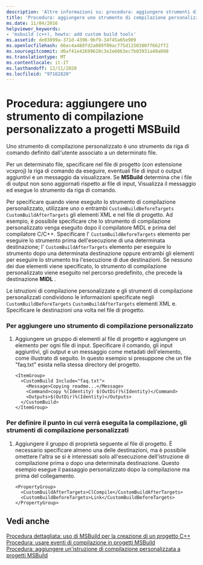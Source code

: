 ```yaml
---
description: 'Altre informazioni su: procedura: aggiungere strumenti di compilazione personalizzati ai progetti MSBuild'
title: 'Procedura: aggiungere uno strumento di compilazione personalizzato a progetti MSBuild'
ms.date: 11/04/2016
helpviewer_keywords:
- 'msbuild (c++), howto: add custom build tools'
ms.assetid: de03899a-371d-4396-9bf9-34f45a65e909
ms.openlocfilehash: 66ec4a488fd2a089f09ac775d1150300ff662ff2
ms.sourcegitcommit: d6af41e42699628c3e2e6063ec7b03931a49a098
ms.translationtype: MT
ms.contentlocale: it-IT
ms.lasthandoff: 12/11/2020
ms.locfileid: "97162820"
---
```

# <a name="how-to-add-custom-build-tools-to-msbuild-projects"></a>Procedura: aggiungere uno strumento di compilazione personalizzato a progetti MSBuild

Uno strumento di compilazione personalizzato è uno strumento da riga di comando definito dall'utente associato a un determinato file.

Per un determinato file, specificare nel file di progetto (con estensione vcxproj) la riga di comando da eseguire, eventuali file di input o output aggiuntivi e un messaggio da visualizzare. Se **MSBuild** determina che i file di output non sono aggiornati rispetto ai file di input, Visualizza il messaggio ed esegue lo strumento da riga di comando.

Per specificare quando viene eseguito lo strumento di compilazione personalizzato, utilizzare uno o entrambi `CustomBuildBeforeTargets` `CustomBuildAfterTargets` gli elementi XML e nel file di progetto. Ad esempio, è possibile specificare che lo strumento di compilazione personalizzato venga eseguito dopo il compilatore MIDL e prima del compilatore C/C++. Specificare l' `CustomBuildBeforeTargets` elemento per eseguire lo strumento prima dell'esecuzione di una determinata destinazione; l' `CustomBuildAfterTargets` elemento per eseguire lo strumento dopo una determinata destinazione oppure entrambi gli elementi per eseguire lo strumento tra l'esecuzione di due destinazioni. Se nessuno dei due elementi viene specificato, lo strumento di compilazione personalizzato viene eseguito nel percorso predefinito, che precede la destinazione **MIDL** .

Le istruzioni di compilazione personalizzate e gli strumenti di compilazione personalizzati condividono le informazioni specificate negli `CustomBuildBeforeTargets` `CustomBuildAfterTargets` elementi XML e. Specificare le destinazioni una volta nel file di progetto.

### <a name="to-add-a-custom-build-tool"></a>Per aggiungere uno strumento di compilazione personalizzato

1. Aggiungere un gruppo di elementi al file di progetto e aggiungere un elemento per ogni file di input. Specificare il comando, gli input aggiuntivi, gli output e un messaggio come metadati dell'elemento, come illustrato di seguito. In questo esempio si presuppone che un file "faq.txt" esista nella stessa directory del progetto.

    ```
    <ItemGroup>
      <CustomBuild Include="faq.txt">
        <Message>Copying readme...</Message>
        <Command>copy %(Identity) $(OutDir)%(Identity)</Command>
        <Outputs>$(OutDir)%(Identity)</Outputs>
      </CustomBuild>
    </ItemGroup>
    ```

### <a name="to-define-where-in-the-build-the-custom-build-tools-will-execute"></a>Per definire il punto in cui verrà eseguita la compilazione, gli strumenti di compilazione personalizzati

1. Aggiungere il gruppo di proprietà seguente al file di progetto. È necessario specificare almeno una delle destinazioni, ma è possibile omettere l'altra se si è interessati solo all'esecuzione dell'istruzione di compilazione prima o dopo una determinata destinazione. Questo esempio esegue il passaggio personalizzato dopo la compilazione ma prima del collegamento.

    ```
    <PropertyGroup>
      <CustomBuildAfterTargets>ClCompile</CustomBuildAfterTargets>
      <CustomBuildBeforeTargets>Link</CustomBuildBeforeTargets>
    </PropertyGroup>
    ```

## <a name="see-also"></a>Vedi anche

[Procedura dettagliata: uso di MSBuild per la creazione di un progetto C++](walkthrough-using-msbuild-to-create-a-visual-cpp-project.md)<br/>
[Procedura: usare eventi di compilazione in progetti MSBuild](how-to-use-build-events-in-msbuild-projects.md)<br/>
[Procedura: aggiungere un'istruzione di compilazione personalizzata a progetti MSBuild](how-to-add-a-custom-build-step-to-msbuild-projects.md)
